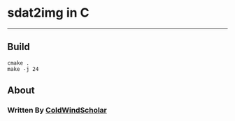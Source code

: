 # sdat2img in C
***
## Build
``` shell
cmake .
make -j 24
```
## About
### Written By [ColdWindScholar](https://github.com/ColdWindScholar)
